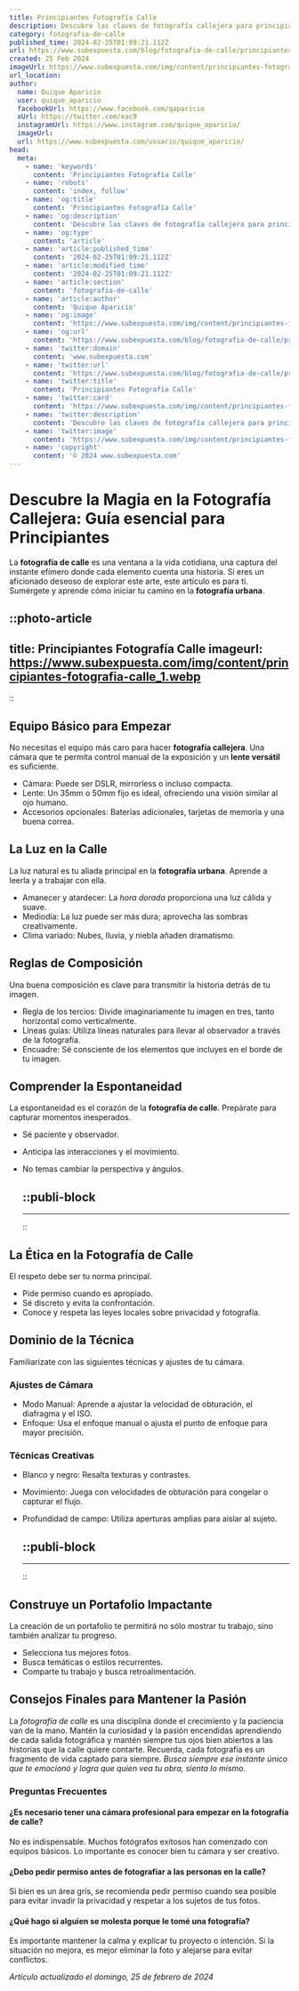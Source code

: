 ```yaml
---
title: Principiantes Fotografía Calle
description: Descubre las claves de fotografía callejera para principiantes. Técnicas, consejos y trucos para capturar la esencia urbana con tu cámara.
category: fotografia-de-calle
published_time: 2024-02-25T01:09:21.112Z
url: https://www.subexpuesta.com/blog/fotografia-de-calle/principiantes-fotografia-calle
created: 25 Feb 2024
imageUrl: https://www.subexpuesta.com/img/content/principiantes-fotografia-calle_1.webp
url_location:
author:
  name: Quique Aparicio
  user: quique_aparicio
  facebookUrl: https://www.facebook.com/qaparicio
  xUrl: https://twitter.com/eac9
  instagramUrl: https://www.instagram.com/quique_aparicio/
  imageUrl: 
  url: https://www.subexpuesta.com/usuario/quique_aparicio/
head:
  meta:
    - name: 'keywords'
      content: 'Principiantes Fotografía Calle'
    - name: 'robots'
      content: 'index, follow'
    - name: 'og:title'
      content: 'Principiantes Fotografía Calle'
    - name: 'og:description'
      content: 'Descubre las claves de fotografía callejera para principiantes. Técnicas, consejos y trucos para capturar la esencia urbana con tu cámara.'
    - name: 'og:type'
      content: 'article'
    - name: 'article:published_time'
      content: '2024-02-25T01:09:21.112Z'
    - name: 'article:modified_time'
      content: '2024-02-25T01:09:21.112Z'
    - name: 'article:section'
      content: 'fotografia-de-calle'
    - name: 'article:author'
      content: 'Quique Aparicio'
    - name: 'og:image'
      content: 'https://www.subexpuesta.com/img/content/principiantes-fotografia-calle_1.webp'
    - name: 'og:url'
      content: 'https://www.subexpuesta.com/blog/fotografia-de-calle/principiantes-fotografia-calle'
    - name: 'twitter:domain'
      content: 'www.subexpuesta.com'
    - name: 'twitter:url'
      content: 'https://www.subexpuesta.com/blog/fotografia-de-calle/principiantes-fotografia-calle'
    - name: 'twitter:title'
      content: 'Principiantes Fotografía Calle'
    - name: 'twitter:card'
      content: 'https://www.subexpuesta.com/img/content/principiantes-fotografia-calle_1.webp'
    - name: 'twitter:description'
      content: 'Descubre las claves de fotografía callejera para principiantes. Técnicas, consejos y trucos para capturar la esencia urbana con tu cámara.'
    - name: 'twitter:image'
      content: 'https://www.subexpuesta.com/img/content/principiantes-fotografia-calle_1.webp'
    - name: 'copyright'
      content: '© 2024 www.subexpuesta.com'
---
```

# Descubre la Magia en la Fotografía Callejera: Guía esencial para Principiantes

La **fotografía de calle** es una ventana a la vida cotidiana, una captura del instante efímero donde cada elemento cuenta una historia. Si eres un aficionado deseoso de explorar este arte, este artículo es para ti. Sumérgete y aprende cómo iniciar tu camino en la **fotografía urbana**.


::photo-article
---
title: Principiantes Fotografía Calle
imageurl: https://www.subexpuesta.com/img/content/principiantes-fotografia-calle_1.webp
---
::



## Equipo Básico para Empezar

No necesitas el equipo más caro para hacer **fotografía callejera**. Una cámara que te permita control manual de la exposición y un **lente versátil** es suficiente.

- Cámara: Puede ser DSLR, mirrorless o incluso compacta.
- Lente: Un 35mm o 50mm fijo es ideal, ofreciendo una visión similar al ojo humano.
- Accesorios opcionales: Baterías adicionales, tarjetas de memoria y una buena correa.

## La Luz en la Calle

La luz natural es tu aliada principal en la **fotografía urbana**. Aprende a leerla y a trabajar con ella.

- Amanecer y atardecer: La *hora dorada* proporciona una luz cálida y suave. 
- Mediodía: La luz puede ser más dura; aprovecha las sombras creativamente.
- Clima variado: Nubes, lluvia, y niebla añaden dramatismo.

## Reglas de Composición

Una buena composición es clave para transmitir la historia detrás de tu imagen.

- Regla de los tercios: Divide imaginariamente tu imagen en tres, tanto horizontal como verticalmente.
- Líneas guías: Utiliza líneas naturales para llevar al observador a través de la fotografía.
- Encuadre: Sé consciente de los elementos que incluyes en el borde de tu imagen.

## Comprender la Espontaneidad

La espontaneidad es el corazón de la **fotografía de calle**. Prepárate para capturar momentos inesperados.

- Sé paciente y observador.
- Anticipa las interacciones y el movimiento.
- No temas cambiar la perspectiva y ángulos.


  ::publi-block
  ---
  ---
  ::
  
  

## La Ética en la Fotografía de Calle

El respeto debe ser tu norma principal.

- Pide permiso cuando es apropiado.
- Sé discreto y evita la confrontación.
- Conoce y respeta las leyes locales sobre privacidad y fotografía.

## Dominio de la Técnica

Familiarízate con las siguientes técnicas y ajustes de tu cámara.

### Ajustes de Cámara

- Modo Manual: Aprende a ajustar la velocidad de obturación, el diafragma y el ISO.
- Enfoque: Usa el enfoque manual o ajusta el punto de enfoque para mayor precisión.

### Técnicas Creativas

- Blanco y negro: Resalta texturas y contrastes.
- Movimiento: Juega con velocidades de obturación para congelar o capturar el flujo.
- Profundidad de campo: Utiliza aperturas amplias para aislar al sujeto.


  ::publi-block
  ---
  ---
  ::
  
  

## Construye un Portafolio Impactante

La creación de un portafolio te permitirá no sólo mostrar tu trabajo, sino también analizar tu progreso.

- Selecciona tus mejores fotos.
- Busca temáticas o estilos recurrentes.
- Comparte tu trabajo y busca retroalimentación.

## Consejos Finales para Mantener la Pasión

La *fotografía de calle* es una disciplina donde el crecimiento y la paciencia van de la mano. Mantén la curiosidad y la pasión encendidas aprendiendo de cada salida fotográfica y mantén siempre tus ojos bien abiertos a las historias que la calle quiere contarte. Recuerda, cada fotografía es un fragmento de vida captado para siempre. *Busca siempre ese instante único que te emocionó y logra que quien vea tu obra, sienta lo mismo*.

### Preguntas Frecuentes

#### ¿Es necesario tener una cámara profesional para empezar en la fotografía de calle?

No es indispensable. Muchos fotógrafos exitosos han comenzado con equipos básicos. Lo importante es conocer bien tu cámara y ser creativo.

#### ¿Debo pedir permiso antes de fotografiar a las personas en la calle?

Si bien es un área gris, se recomienda pedir permiso cuando sea posible para evitar invadir la privacidad y respetar a los sujetos de tus fotos.

#### ¿Qué hago si alguien se molesta porque le tomé una fotografía?

Es importante mantener la calma y explicar tu proyecto o intención. Si la situación no mejora, es mejor eliminar la foto y alejarse para evitar conflictos.

_Artículo actualizado el domingo, 25 de febrero de 2024_